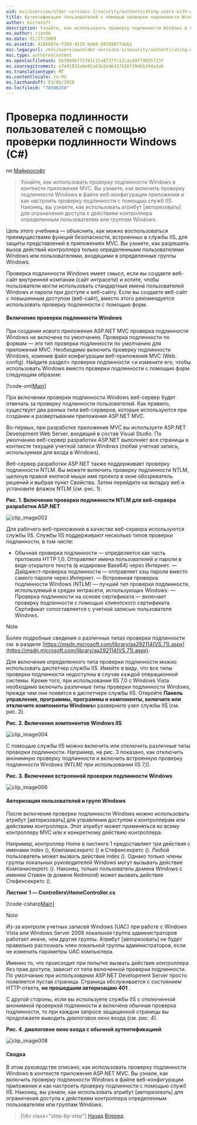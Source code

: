 ```yaml
---
uid: mvc/overview/older-versions-1/security/authenticating-users-with-windows-authentication-cs
title: Аутентификация пользователей с помощью проверки подлинности Windows (C#) | Документация Майкрософт
author: microsoft
description: Узнайте, как использовать проверку подлинности Windows в контексте приложения MVC. Вы узнаете, как включить проверку подлинности Windows в веб-приложении Co...
ms.author: riande
ms.date: 01/27/2009
ms.assetid: 418bb07e-f369-4119-b4b0-08f890f7abb2
msc.legacyurl: /mvc/overview/older-versions-1/security/authenticating-users-with-windows-authentication-cs
msc.type: authoredcontent
ms.openlocfilehash: bb3909bff2791c15a8737fc12cac69f79b55733f
ms.sourcegitcommit: e7e91932a6e91a63e2e46417626f39d6b244a3ab
ms.translationtype: MT
ms.contentlocale: ru-RU
ms.lasthandoff: 03/06/2020
ms.locfileid: "78506250"
---
```

# <a name="authenticating-users-with-windows-authentication-c"></a>Проверка подлинности пользователей с помощью проверки подлинности Windows (C#)

по [Майкрософт](https://github.com/microsoft)

> Узнайте, как использовать проверку подлинности Windows в контексте приложения MVC. Вы узнаете, как включить проверку подлинности Windows в файле веб-конфигурации приложения и как настроить проверку подлинности с помощью служб IIS. Наконец, вы узнаете, как использовать атрибут [авторизовать] для ограничения доступа к действиям контроллера определенным пользователям или группам Windows.

Цель этого учебника — объяснить, как можно воспользоваться преимуществами функций безопасности, встроенных в службы IIS, для защиты представлений в приложениях MVC. Вы узнаете, как разрешить вызов действий контроллера только определенными пользователями Windows или пользователями, входящими в определенные группы Windows.

Проверка подлинности Windows имеет смысл, если вы создаете веб-сайт внутренней компании (сайт интрасети) и хотите, чтобы пользователи могли использовать стандартные имена пользователей Windows и пароли при доступе к веб-сайту. Если вы создаете веб-сайт с повышенным доступом (веб-сайт), вместо этого рекомендуется использовать проверку подлинности с помощью форм.

#### <a name="enabling-windows-authentication"></a>Включение проверки подлинности Windows

При создании нового приложения ASP.NET MVC проверка подлинности Windows не включена по умолчанию. Проверка подлинности по формам — это тип проверки подлинности по умолчанию для приложений MVC. Необходимо включить проверку подлинности Windows, изменив файл конфигурации веб-приложения MVC (Web. config). Найдите раздел&gt; проверки подлинности &lt;и измените его, чтобы использовать Windows вместо проверки подлинности с помощью форм следующим образом:

[!code-xml[Main](authenticating-users-with-windows-authentication-cs/samples/sample1.xml)]

При включении проверки подлинности Windows веб-сервер будет отвечать за проверку подлинности пользователей. Как правило, существует два разных типа веб-серверов, которые используются при создании и развертывании приложения ASP.NET MVC.

Во-первых, при разработке приложения MVC вы используете ASP.NET Development Web Server, входящий в состав Visual Studio. По умолчанию веб-сервер разработки ASP.NET выполняет все страницы в контексте текущей учетной записи Windows (любая учетная запись, используемая для входа в Windows).

Веб-сервер разработки ASP.NET также поддерживает проверку подлинности NTLM. Вы можете включить проверку подлинности NTLM, щелкнув правой кнопкой мыши имя проекта в окне обозреватель решений и выбрав пункт Свойства. Затем перейдите на вкладку веб и установите флажок NTLM (см. рис. 1).

**Рис. 1. Включение проверки подлинности NTLM для веб-сервера разработки ASP.NET**

![clip_image002](authenticating-users-with-windows-authentication-cs/_static/image1.jpg)

Для рабочего веб-приложения в качестве веб-сервера используются службы IIS. Службы IIS поддерживают несколько типов проверки подлинности, в том числе:

- Обычная проверка подлинности — определяется как часть протокола HTTP 1,0. Отправляет имена пользователей и пароли в виде открытого текста (в кодировке Base64) через Интернет. — Дайджест-проверка подлинности — отправляет хэш пароля вместо самого пароля через Интернет. — Встроенная проверка подлинности Windows (NTLM) — лучший тип проверки подлинности, используемый в средах интрасети, использующих Windows. — Проверка подлинности на основе сертификата — включает проверку подлинности с помощью клиентского сертификата. Сертификат сопоставляется с учетной записью пользователя Windows.

> [!NOTE] 
> 
> Более подробные сведения о различных типах проверки подлинности см. в разделе [https://msdn.microsoft.com/library/aa292114(VS.71).aspx](https://msdn.microsoft.com/library/aa292114(VS.71).aspx).

Для включения определенного типа проверки подлинности можно использовать диспетчер службы IIS. Имейте в виду, что все типы проверки подлинности недоступны в случае каждой операционной системы. Кроме того, при использовании IIS 7,0 с Windows Vista необходимо включить различные типы проверки подлинности Windows, прежде чем они появятся в диспетчере службы IIS. Откройте **Панель управления, программы, программы и компоненты, включите или отключите компоненты Windows**и разверните узел службы IIS (см. рис. 2).

**Рис. 2. Включение компонентов Windows IIS**

![clip_image004](authenticating-users-with-windows-authentication-cs/_static/image2.jpg)

С помощью службы IIS можно включить или отключить различные типы проверки подлинности. Например, на рис. 3 показано, как отключить анонимную проверку подлинности и включить встроенную проверку подлинности Windows (NTLM) при использовании IIS 7,0.

**Рис. 3. Включение встроенной проверки подлинности Windows**

![clip_image006](authenticating-users-with-windows-authentication-cs/_static/image3.jpg)

#### <a name="authorizing-windows-users-and-groups"></a>Авторизация пользователей и групп Windows

После включения проверки подлинности Windows можно использовать атрибут [авторизовать] для управления доступом к контроллерам или действиям контроллера. Этот атрибут может применяться ко всему контроллеру MVC или к конкретному действию контроллера.

Например, контроллер Home в листинге 1 предоставляет три действия с именами index (), Компанисекретс () и Стефенсекретс (). Любой пользователь может вызвать действие index (). Однако только члены группы локальных руководителей Windows могут вызывать действие Компанисекретс (). Наконец, только пользователь домена Windows с именем Стивен (в домене Redmond) может вызвать действие Стефенсекретс ().

**Листинг 1 — Controllers\HomeController.cs**

[!code-csharp[Main](authenticating-users-with-windows-authentication-cs/samples/sample2.cs)]

> [!NOTE] 
> 
> Из-за контроля учетных записей Windows (UAC) при работе с Windows Vista или Windows Server 2008 локальная группа администраторов работает иначе, чем другие группы. Атрибут [авторизовать] не будет правильно распознать член локальной группы администраторов, если не изменить параметры UAC компьютера.

Именно то, что происходит при попытке вызвать действие контроллера без прав доступа, зависит от типа включенной проверки подлинности. По умолчанию при использовании ASP.NET Development Server просто появляется пустая страница. Страница обслуживается с состоянием HTTP-ответа, **не прошедшим авторизацию 401** .

С другой стороны, если вы используете службы IIS с отключенной анонимной проверкой подлинности и включена обычная проверка подлинности, то при каждом запросе защищенной страницы вы продолжаете выводить диалоговое окно входа (см. рис. 4).

**Рис. 4. диалоговое окно входа с обычной аутентификацией**

![clip_image008](authenticating-users-with-windows-authentication-cs/_static/image4.jpg)

#### <a name="summary"></a>Сводка

В этом руководстве описано, как использовать проверку подлинности Windows в контексте приложения ASP.NET MVC. Вы узнали, как включить проверку подлинности Windows в файле веб-конфигурации приложения и как настроить проверку подлинности с помощью служб IIS. Наконец, вы узнали, как использовать атрибут [авторизовать] для ограничения доступа к действиям контроллера определенным пользователям или группам Windows.

> [!div class="step-by-step"]
> [Назад](authenticating-users-with-forms-authentication-cs.md)
> [Вперед](preventing-javascript-injection-attacks-cs.md)
